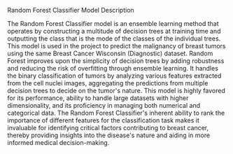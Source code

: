 Random Forest Classifier Model Description

The Random Forest Classifier model is an ensemble learning method that operates by constructing a multitude of decision trees at training time and outputting the class that is the mode of the classes of the individual trees. This model is used in the project to predict the malignancy of breast tumors using the same Breast Cancer Wisconsin (Diagnostic) dataset. Random Forest improves upon the simplicity of decision trees by adding robustness and reducing the risk of overfitting through ensemble learning. It handles the binary classification of tumors by analyzing various features extracted from the cell nuclei images, aggregating the predictions from multiple decision trees to decide on the tumor's nature. This model is highly favored for its performance, ability to handle large datasets with higher dimensionality, and its proficiency in managing both numerical and categorical data. The Random Forest Classifier's inherent ability to rank the importance of different features for the classification task makes it invaluable for identifying critical factors contributing to breast cancer, thereby providing insights into the disease's nature and aiding in more informed medical decision-making.

